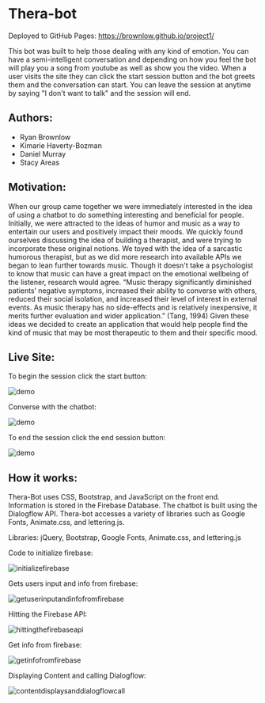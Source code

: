 # Thera-bot

Deployed to GitHub Pages:
https://brownlow.github.io/project1/

This bot was built to help those dealing with any kind of emotion. You can have a semi-intelligent conversation and depending on how you feel the bot will play you a song from youtube as well as show you the video. When a user visits the site they can click the start session button and the bot greets them and the conversation can start. You can leave the session at anytime by saying "I don't want to talk" and the session will end.

## Authors:

* Ryan Brownlow
* Kimarie Haverty-Bozman
* Daniel Murray
* Stacy Areas

## Motivation:

When our group came together we were immediately interested in the idea of using a chatbot to do something interesting and beneficial for people. Initially, we were attracted to the ideas of humor and music as a way to entertain our users and positively impact their moods. We quickly found ourselves discussing the idea of building a therapist, and were trying to incorporate these original notions. We toyed with the idea of a sarcastic humorous therapist, but as we did more research into available APIs we began to lean further towards music. Though it doesn't take a psychologist to know that music can have a great impact on the emotional wellbeing of the listener, research would agree. “Music therapy significantly diminished patients’ negative symptoms, increased their ability to converse with others, reduced their social isolation, and increased their level of interest in external events. As music therapy has no side-effects and is relatively inexpensive, it merits further evaluation and wider application.” (Tang, 1994) Given these ideas we decided to create an application that would help people find the kind of music that may be most therapeutic to them and their specific mood.

## Live Site:

To begin the session click the start button:

![demo](https://user-images.githubusercontent.com/33561555/35954989-9b126240-0c41-11e8-9c03-346313935a14.gif) 

Converse with the chatbot:

![demo](https://user-images.githubusercontent.com/33561555/35954662-c99df216-0c3f-11e8-9247-56054edfe494.gif)

To end the session click the end session button:

![demo](https://user-images.githubusercontent.com/33561555/35954855-e51c19cc-0c40-11e8-8229-19e122eecf9c.gif)

## How it works:

Thera-Bot uses CSS, Bootstrap, and JavaScript on the front end. Information is stored in the Firebase Database. The chatbot is built using the Dialogflow API. Thera-bot accesses a variety of libraries such as Google Fonts, Animate.css, and lettering.js.

Libraries:
jQuery, Bootstrap, Google Fonts, Animate.css, and lettering.js


Code to initialize firebase:

![initializefirebase](https://user-images.githubusercontent.com/33561555/35956086-5f571eb0-0c48-11e8-9b99-ccf51ac30f83.jpeg)

Gets users input and info from firebase:

![getuserinputandinfofromfirebase](https://user-images.githubusercontent.com/33561555/35956074-451c1582-0c48-11e8-81f1-da689819f2e7.jpg)

Hitting the Firebase API:

![hittingthefirebaseapi](https://user-images.githubusercontent.com/33561555/35955831-c7ef55a2-0c46-11e8-9c0e-fc28fd4d37ec.jpg)

Get info from firebase:

![getinfofromfirebase](https://user-images.githubusercontent.com/33561555/35955895-2862d274-0c47-11e8-9c4c-0a283fb08268.jpg)

Displaying Content and calling Dialogflow:

![contentdisplaysanddialogflowcall](https://user-images.githubusercontent.com/33561555/35955868-013e060a-0c47-11e8-8ba0-9740681f460d.jpg)





